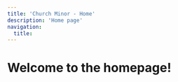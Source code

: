 ```yaml
---
title: 'Church Minor - Home'
description: 'Home page'
navigation:
  title:
---
```


# Welcome to the homepage!